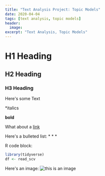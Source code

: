 ```yaml
---
title: "Text Analysis Project: Topic Models"
date: 2020-04-04
tags: [text analysis, topic models]
header:
  image:
excerpt: "Text Analysis, Topic Models"
---
```


# H1 Heading

## H2 Heading

### H3 Heading

Here's some Text

*italics

**bold**

What about a [link](url...)

Here's a bulleted list:
*
*
*

R code block:
```r
library(tidyverse)
df <- read_scv
```

Here's an image:
<img src="{{ site.url }}{{ site.baseurl }}/images/filename.jpg" alt="this is an image">
